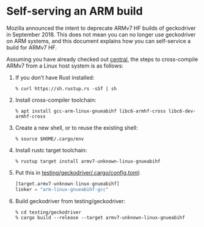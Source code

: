 # Self-serving an ARM build

Mozilla announced the intent to deprecate ARMv7 HF builds of
geckodriver in September 2018.  This does not mean you can no longer
use geckodriver on ARM systems, and this document explains how you
can self-service a build for ARMv7 HF.

Assuming you have already checked out [central], the steps to
cross-compile ARMv7 from a Linux host system is as follows:

  1. If you don’t have Rust installed:

      ```shell
      % curl https://sh.rustup.rs -sSf | sh
      ```

  2. Install cross-compiler toolchain:

      ```shell
      % apt install gcc-arm-linux-gnueabihf libc6-armhf-cross libc6-dev-armhf-cross
      ```

  3. Create a new shell, or to reuse the existing shell:

      ```shell
      % source $HOME/.cargo/env
      ```

  4. Install rustc target toolchain:

      ```shell
      % rustup target install armv7-unknown-linux-gnueabihf
      ```

  5. Put this in [testing/geckodriver/.cargo/config.toml]:

      ```rust
      [target.armv7-unknown-linux-gnueabihf]
      linker = "arm-linux-gnueabihf-gcc"
      ```

  6. Build geckodriver from testing/geckodriver:

      ```shell
      % cd testing/geckodriver
      % cargo build --release --target armv7-unknown-linux-gnueabihf
      ```

[central]: https://hg.mozilla.org/mozilla-central/
[testing/geckodriver/.cargo/config.toml]: https://searchfox.org/mozilla-central/source/testing/geckodriver/.cargo/config.toml
